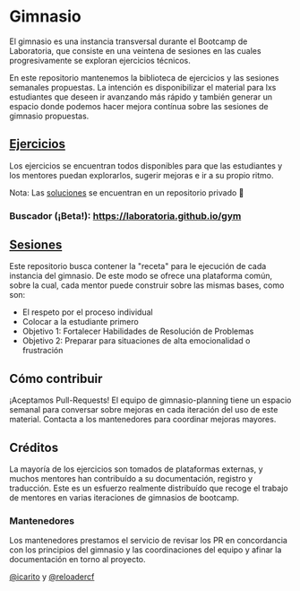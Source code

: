 # Gimnasio

El gimnasio es una instancia transversal durante el Bootcamp de Laboratoria,
que consiste en una veintena de sesiones en las cuales progresivamente se
exploran ejercicios técnicos.

En este repositorio mantenemos la biblioteca de ejercicios y las sesiones semanales
propuestas. La intención es disponibilizar el material para lxs estudiantes que
deseen ir avanzando más rápido y también generar un espacio donde podemos hacer
mejora contínua sobre las sesiones de gimnasio propuestas.

## [Ejercicios](./exercises/)

Los ejercicios se encuentran todos disponibles para que las estudiantes y
los mentores puedan explorarlos, sugerir mejoras e ir a su propio ritmo.

Nota: Las [soluciones](https://github.com/Laboratoria/gym-solutions) se
encuentran en un repositorio privado :imp:

### Buscador (¡Beta!): https://laboratoria.github.io/gym

## [Sesiones](./sessions/)

Este repositorio busca contener la "receta" para le ejecución de cada
instancia del gimnasio. De este modo se ofrece una plataforma común,
sobre la cual, cada mentor puede construir sobre las mismas bases, como son:

* El respeto por el proceso individual
* Colocar a la estudiante primero
* Objetivo 1: Fortalecer Habilidades de Resolución de Problemas
* Objetivo 2: Preparar para situaciones de alta emocionalidad o frustración

## Cómo contribuir

¡Aceptamos Pull-Requests!
El equipo de gimnasio-planning tiene un espacio semanal para conversar sobre
mejoras en cada iteración del uso de este material. Contacta a los mantenedores
para coordinar mejoras mayores.

## Créditos

La mayoría de los ejercicios son tomados de plataformas externas, y muchos
mentores han contribuído a su documentación, registro y traducción. Este es un
esfuerzo realmente distribuído que recoge el trabajo de mentores en varias
iteraciones de gimnasios de bootcamp.

### Mantenedores

Los mantenedores prestamos el servicio de revisar los PR en concordancia con los
principios del gimnasio y las coordinaciones del equipo y afinar la documentación
en torno al proyecto.

[@icarito](https://github.com/icarito) y [@reloadercf](https://github.com/reloadercf)
